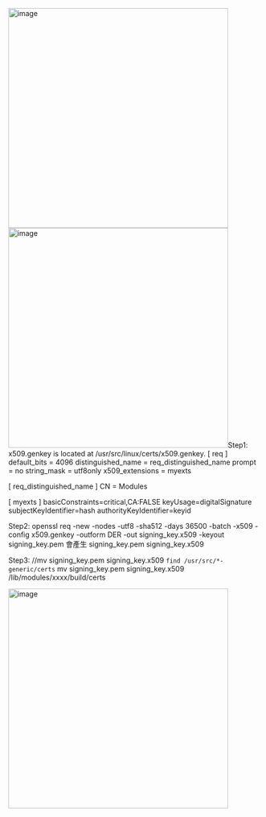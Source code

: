 <img width="437" alt="image" src="https://github.com/user-attachments/assets/cb4592a8-8408-4130-ae9d-21b4a17ad85d"><img width="437" alt="image" src="https://github.com/user-attachments/assets/ebacdfa7-4ce4-4d1e-834e-d3c722b64e51">Step1:
x509.genkey is located at /usr/src/linux/certs/x509.genkey.
[ req ]
default_bits = 4096
distinguished_name = req_distinguished_name
prompt = no
string_mask = utf8only
x509_extensions = myexts

[ req_distinguished_name ]
CN = Modules

[ myexts ]
basicConstraints=critical,CA:FALSE
keyUsage=digitalSignature
subjectKeyIdentifier=hash
authorityKeyIdentifier=keyid

Step2:
openssl req -new -nodes -utf8 -sha512 -days 36500 -batch -x509 -config x509.genkey -outform DER -out signing_key.x509 -keyout signing_key.pem
會產生 signing_key.pem signing_key.x509

Step3:
//mv signing_key.pem signing_key.x509 `find /usr/src/*-generic/certs`
mv signing_key.pem signing_key.x509 /lib/modules/xxxx/build/certs

<img width="437" alt="image" src="https://github.com/user-attachments/assets/a261ab3f-7497-4ac1-9913-167ff185d0f4">

